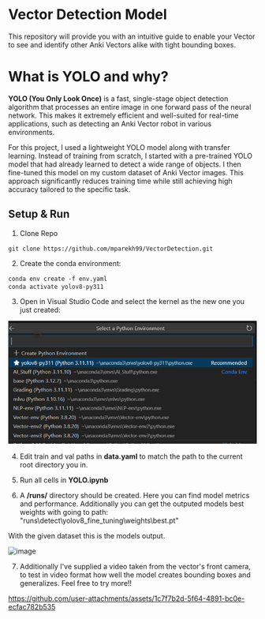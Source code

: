 # Vector Detection Model
This repository will provide you with an intuitive guide to enable your Vector to see and identify other Anki Vectors alike with tight bounding boxes. 



# What is YOLO and why? 
**YOLO (You Only Look Once)** is a fast, single-stage object detection algorithm that processes an entire image in one forward pass of the neural network. This makes it extremely efficient and well-suited for real-time applications, such as detecting an Anki Vector robot in various environments.

For this project, I used a lightweight YOLO model along with transfer learning. Instead of training from scratch, I started with a pre-trained YOLO model that had already learned to detect a wide range of objects. I then fine-tuned this model on my custom dataset of Anki Vector images. This approach significantly reduces training time while still achieving high accuracy tailored to the specific task.



## Setup & Run 

1. Clone Repo
```
git clone https://github.com/mparekh99/VectorDetection.git 
```


2. Create the conda environment:

```
conda env create -f env.yaml
conda activate yolov8-py311
```

3. Open in Visual Studio Code and select the kernel as the new one you just created: 

![alt text](image.png)

4. Edit train and val paths in **data.yaml** to match the path to the current root directory you in. 

5. Run all cells in **YOLO.ipynb**

6. A **/runs/** directory should be created. Here you can find model metrics and performance. Additionally you can get the outputed models best weights with going to path: 
"runs\detect\yolov8_fine_tuning\weights\best.pt"

 With the given dataset this is the models output.

![image](https://github.com/user-attachments/assets/b6820365-2fd6-493c-9014-8e00b386eb25)



 7. Additionally I've supplied a video taken from the vector's front camera, to test in video format how well the model creates bounding boxes and generalizes. Feel free to try more!!

 

https://github.com/user-attachments/assets/1c7f7b2d-5f64-4891-bc0e-ecfac782b535



